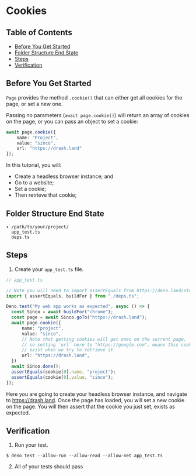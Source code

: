# Cookies

## Table of Contents

- [Before You Get Started](#before-you-get-started)
- [Folder Structure End State](#folder-structure-end-state)
- [Steps](#steps)
- [Verification](#verification)

## Before You Get Started

`Page` provides the method `.cookie()` that can either get all cookies for the page, or set a new one.

Passing no parameters (`await page.cookie()`) will return an array of cookies on the page, or you can pass an object to set a cookie:

```ts
await page.cookie({
    name: "Project",
    value: "sinco",
    url: "https://drash.land"
});
```

In this tutorial, you will:

- Create a headless browser instance; and
- Go to a website;
- Set a cookie;
- Then retrieve that cookie;

## Folder Structure End State

```text
▾ /path/to/your/project/
  app_test.ts
  deps.ts
```

## Steps

1. Create your `app_test.ts` file.

```typescript
// app_test.ts

// Note you will need to import assertEquals from https://deno.land/std/testing/asserts.ts
import { assertEquals, buildFor } from "./deps.ts";

Deno.test("My web app works as expected", async () => {
  const Sinco = await buildFor("chrome");
  const page = await Sinco.goTo("https://drash.land");
  await page.cookie({
      name: "project",
      value: "sinco",
      // Note that getting cookies will get ones on the current page,
      // so setting `url` here to "https://google.com", means this cookie won't
      // exist when we try to retrieve it
      url: "https://drash.land",
  })
  await Sinco.done();
  assertEquals(cookie[0].name, "project");
  assertEquals(cookie[0].value, "sinco");
});
```

Here you are going to create your headless browser instance, and navigate to
https://drash.land. Once the page has loaded, you will set a new cookie on the page. You will
then assert that the cookie you just set, exists as expected.

## Verification

1. Run your test.

```shell
$ deno test --allow-run --allow-read --allow-net app_test.ts
```

2. All of your tests should pass
